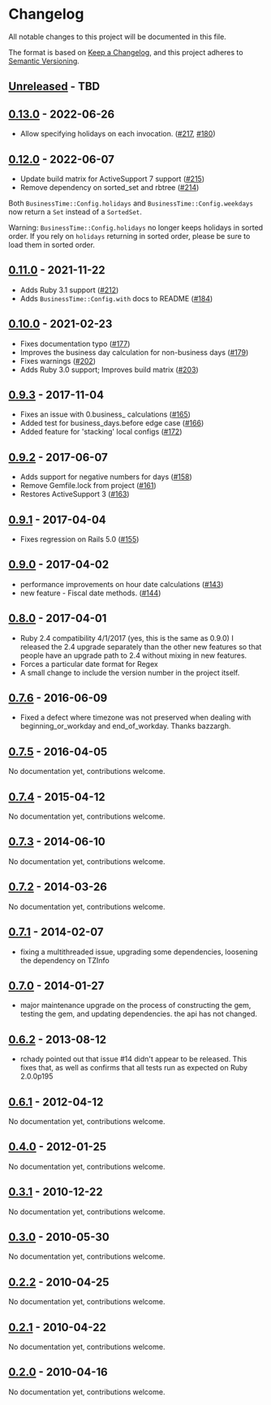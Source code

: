 # Changelog

All notable changes to this project will be documented in this file.

The format is based on [Keep a Changelog](https://keepachangelog.com//), and this project adheres to [Semantic Versioning](https://semver.org/).

## [Unreleased] - TBD

## [0.13.0] - 2022-06-26

- Allow specifying holidays on each invocation.  ([#217], [#180])

## [0.12.0] - 2022-06-07

- Update build matrix for ActiveSupport 7 support ([#215])
- Remove dependency on sorted_set and rbtree ([#214])

Both `BusinessTime::Config.holidays` and `BusinessTime::Config.weekdays` now
return a `Set` instead of a `SortedSet`.

Warning: `BusinessTime::Config.holidays` no longer keeps holidays in sorted
order. If you rely on `holidays` returning in sorted order, please be sure to
load them in sorted order.

## [0.11.0] - 2021-11-22

- Adds Ruby 3.1 support ([#212])
- Adds `BusinessTime::Config.with` docs to README ([#184])

## [0.10.0] - 2021-02-23

- Fixes documentation typo ([#177])
- Improves the business day calculation for non-business days ([#179])
- Fixes warnings ([#202])
- Adds Ruby 3.0 support; Improves build matrix ([#203])

## [0.9.3] - 2017-11-04

- Fixes an issue with 0.business_<x> calculations ([#165])
- Added test for business_days.before edge case ([#166])
- Added feature for 'stacking' local configs ([#172])

## [0.9.2] - 2017-06-07

- Adds support for negative numbers for days ([#158])
- Remove Gemfile.lock from project ([#161])
- Restores ActiveSupport 3 ([#163])

## [0.9.1] - 2017-04-04

- Fixes regression on Rails 5.0 ([#155])

## [0.9.0] - 2017-04-02

- performance improvements on hour date calculations ([#143])
- new feature - Fiscal date methods. ([#144])

## [0.8.0] - 2017-04-01

- Ruby 2.4 compatibility 4/1/2017 (yes, this is the same as 0.9.0)
  I released the 2.4 upgrade separately than the other new features
  so that people have an upgrade path to 2.4 without mixing in new
  features.
- Forces a particular date format for Regex
- A small change to include the version number in the project itself.

## [0.7.6] - 2016-06-09

- Fixed a defect where timezone was not preserved when dealing with
  beginning_or_workday and end_of_workday. Thanks bazzargh.

## [0.7.5] - 2016-04-05

No documentation yet, contributions welcome.

## [0.7.4] - 2015-04-12

No documentation yet, contributions welcome.

## [0.7.3] - 2014-06-10

No documentation yet, contributions welcome.

## [0.7.2] - 2014-03-26

No documentation yet, contributions welcome.

## [0.7.1] - 2014-02-07

- fixing a multithreaded issue, upgrading some dependencies, loosening the
  dependency on TZInfo

## [0.7.0] - 2014-01-27

- major maintenance upgrade on the process of constructing the gem, testing
  the gem, and updating dependencies. the api has not changed.

## [0.6.2] - 2013-08-12

- rchady pointed out that issue #14 didn't appear to be released.  This fixes
  that, as well as confirms that all tests run as expected on Ruby 2.0.0p195

## [0.6.1] - 2012-04-12

No documentation yet, contributions welcome.

## [0.4.0] - 2012-01-25

No documentation yet, contributions welcome.

## [0.3.1] - 2010-12-22

No documentation yet, contributions welcome.

## [0.3.0] - 2010-05-30

No documentation yet, contributions welcome.

## [0.2.2] - 2010-04-25

No documentation yet, contributions welcome.

## [0.2.1] - 2010-04-22

No documentation yet, contributions welcome.

## [0.2.0] - 2010-04-16

No documentation yet, contributions welcome.

[Unreleased]: https://github.com/bokmann/business_time/compare/v0.13.0..HEAD
[0.13.0]: https://github.com/bokmann/business_time/compare/v0.12.0..v0.13.0
[0.12.0]: https://github.com/bokmann/business_time/compare/v0.11.0..v0.12.0
[0.11.0]: https://github.com/bokmann/business_time/compare/v0.10.0..v0.11.0
[0.10.0]: https://github.com/bokmann/business_time/compare/v0.9.3..v0.10.0
[0.9.3]: https://github.com/bokmann/business_time/compare/v0.9.2..v0.9.3
[0.9.2]: https://github.com/bokmann/business_time/compare/v0.9.1..v0.9.2
[0.9.1]: https://github.com/bokmann/business_time/compare/v0.9.0..v0.9.1
[0.9.0]: https://github.com/bokmann/business_time/compare/v0.8.0..v0.9.0
[0.8.0]: https://github.com/bokmann/business_time/compare/v0.7.6..v0.8.0
[0.7.6]: https://github.com/bokmann/business_time/compare/v0.7.5..v0.7.6
[0.7.5]: https://github.com/bokmann/business_time/compare/v0.7.4..v0.7.5
[0.7.4]: https://github.com/bokmann/business_time/compare/v0.7.3..v0.7.4
[0.7.3]: https://github.com/bokmann/business_time/compare/v0.7.2..v0.7.3
[0.7.2]: https://github.com/bokmann/business_time/compare/v0.7.1..v0.7.2
[0.7.1]: https://github.com/bokmann/business_time/compare/v0.7.0..v0.7.1
[0.7.0]: https://github.com/bokmann/business_time/compare/v0.6.2..v0.7.0
[0.6.2]: https://github.com/bokmann/business_time/compare/v0.6.1..v0.6.2
[0.6.1]: https://github.com/bokmann/business_time/compare/v0.4.0..v0.6.1
[0.4.0]: https://github.com/bokmann/business_time/compare/v0.3.1..v0.4.0
[0.3.1]: https://github.com/bokmann/business_time/compare/v0.3.0..v0.3.1
[0.3.0]: https://github.com/bokmann/business_time/compare/v0.2.2..v0.3.0
[0.2.2]: https://github.com/bokmann/business_time/compare/v0.2.1..v0.2.2
[0.2.1]: https://github.com/bokmann/business_time/compare/v0.2.0..v0.2.1
[0.2.0]: https://github.com/bokmann/business_time/compare/c71a80f..v0.2.0

[#217]: https://github.com/bokmann/business_time/pull/217
[#180]: https://github.com/bokmann/business_time/pull/180
[#215]: https://github.com/bokmann/business_time/pull/215
[#214]: https://github.com/bokmann/business_time/pull/214
[#212]: https://github.com/bokmann/business_time/pull/212
[#184]: https://github.com/bokmann/business_time/pull/184
[#177]: https://github.com/bokmann/business_time/pull/177
[#179]: https://github.com/bokmann/business_time/pull/179
[#202]: https://github.com/bokmann/business_time/pull/202
[#203]: https://github.com/bokmann/business_time/pull/203
[#165]: https://github.com/bokmann/business_time/pull/165
[#166]: https://github.com/bokmann/business_time/pull/166
[#172]: https://github.com/bokmann/business_time/pull/172
[#158]: https://github.com/bokmann/business_time/pull/158
[#161]: https://github.com/bokmann/business_time/pull/161
[#163]: https://github.com/bokmann/business_time/pull/163
[#155]: https://github.com/bokmann/business_time/pull/155
[#143]: https://github.com/bokmann/business_time/pull/143
[#144]: https://github.com/bokmann/business_time/pull/144

